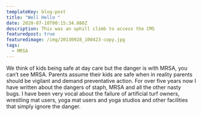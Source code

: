 ```yaml
---
templateKey: blog-post
title: "Well Hello "
date: 2020-07-10T00:15:34.886Z
description: This was an uphill climb to access the CMS
featuredpost: true
featuredimage: /img/20130928_100423-copy.jpg
tags:
  - MRSA
---
```

<!--StartFragment-->

We think of kids being safe at day care but the danger is with MRSA, you can’t see MRSA. Parents assume their kids are safe when in reality parents should be vigilant and demand preventative action. For over five years now I have written about the dangers of staph, MRSA and all the other nasty bugs. I have been very vocal about the failure of artificial turf owners, wrestling mat users, yoga mat users and yoga studios and other facilities that simply ignore the danger.

<!--EndFragment-->